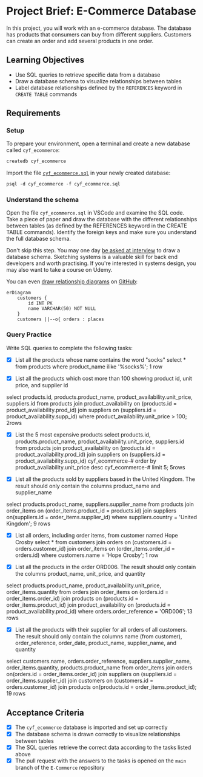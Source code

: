 # Project Brief: E-Commerce Database

In this project, you will work with an e-commerce database. The database has products that consumers can buy from different suppliers. Customers can create an order and add several products in one order.

## Learning Objectives

- Use SQL queries to retrieve specific data from a database
- Draw a database schema to visualize relationships between tables
- Label database relationships defined by the `REFERENCES` keyword in `CREATE TABLE` commands

## Requirements

### Setup

To prepare your environment, open a terminal and create a new database called `cyf_ecommerce`:

```sql
createdb cyf_ecommerce
```

Import the file [`cyf_ecommerce.sql`](./cyf_ecommerce.sql) in your newly created database:

```sql
psql -d cyf_ecommerce -f cyf_ecommerce.sql
```

### Understand the schema

Open the file `cyf_ecommerce.sql` in VSCode and examine the SQL code. Take a piece of paper and draw the database with the different relationships between tables (as defined by the REFERENCES keyword in the CREATE TABLE commands). Identify the foreign keys and make sure you understand the full database schema.

Don't skip this step. You may one day [be asked at interview](https://monzo.com/blog/2022/03/23/demystifying-the-backend-engineering-interview-process) to draw a database schema. Sketching systems is a valuable skill for back end developers and worth practising. If you're interested in systems design, you may also want to take a course on Udemy.

You can even [draw relationship diagrams](https://mermaid.js.org/syntax/entityRelationshipDiagram.html) on [GitHub](https://docs.github.com/en/get-started/writing-on-github/working-with-advanced-formatting/creating-diagrams):

```mermaid
erDiagram
    customers {
        id INT PK
        name VARCHAR(50) NOT NULL
    }
    customers ||--o{ orders : places
```

### Query Practice

Write SQL queries to complete the following tasks:

- [X] List all the products whose name contains the word "socks"
 select * from products where product_name  ilike '%socks%';
 1 row

- [X] List all the products which cost more than 100 showing product id, unit price, and supplier id

select products.id, products.product_name, product_availability.unit_price, suppliers.id from products join product_availability on (products.id = product_availability.prod_id) join suppliers on (suppliers.id = product_availability.supp_id) where product_availability.unit_price > 100;
2rows

- [X] List the 5 most expensive products
select products.id, products.product_name, product_availability.unit_price, suppliers.id from products join product_availability on (products.id = product_availability.prod_id) join suppliers on (suppliers.id = product_availability.supp_id) 
cyf_ecommerce-# order by product_availability.unit_price desc 
cyf_ecommerce-# limit 5;
5rows

- [X] List all the products sold by suppliers based in the United Kingdom. The result should only contain the columns product_name and supplier_name

select products.product_name, suppliers.supplier_name from products join order_items on (order_items.product_id = products.id) join suppliers on(suppliers.id = order_items.supplier_id) where suppliers.country = 'United Kingdom';
9 rows

- [X] List all orders, including order items, from customer named Hope Crosby 
select * from customers join orders on (customers.id = orders.customer_id) join order_items on (order_items.order_id = orders.id) where customers.name = 'Hope Crosby';
1 row


- [X] List all the products in the order ORD006. The result should only contain the columns product_name, unit_price, and quantity

 select products.product_name, product_availability.unit_price, order_items.quantity from orders join order_items on (orders.id = order_items.order_id) join products on (products.id = order_items.product_id) join product_availability on (products.id = product_availability.prod_id) where orders.order_reference = 'ORD006';
 13 rows

- [X] List all the products with their supplier for all orders of all customers. The result should only contain the columns name (from customer), order_reference, order_date, product_name, supplier_name, and quantity

select customers.name, orders.order_reference, suppliers.supplier_name, order_items.quantity, products.product_name from order_items join orders on(orders.id = order_items.order_id) join suppliers on (suppliers.id = order_items.supplier_id) join customers on (customers.id = orders.customer_id) join products on(products.id = order_items.product_id);
19 rows

## Acceptance Criteria

- [X] The `cyf_ecommerce` database is imported and set up correctly
- [X] The database schema is drawn correctly to visualize relationships between tables
- [X] The SQL queries retrieve the correct data according to the tasks listed above
- [X] The pull request with the answers to the tasks is opened on the `main` branch of the `E-Commerce` repository
